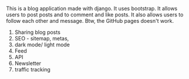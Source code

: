 This is a blog application made with django. It uses bootstrap. It allows users to post posts and to comment and like posts. It also allows users to follow each other and message. Btw, the GitHub pages doesn't work.
1. Sharing blog posts
2. SEO - sitemap, metas, 
3. dark mode/ light mode
4. Feed
5. API
6. Newsletter
7. traffic tracking
